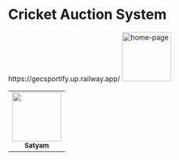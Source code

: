 <h1>Cricket Auction System</h1>
https://gecsportify.up.railway.app/

<img src="home.png" width="100px;" alt="home-page" style="max-width: 100%;">

<table>
  <tbody><tr>
    <td align="center"><a href="https://github.com/SatyamKharote"><img src="https://github.com/SatyamKharote.png" width="100px;" alt="" style="max-width: 100%;"><br><sub><b>Satyam</b></sub></a></td>
  </tr>
</tbody></table>
